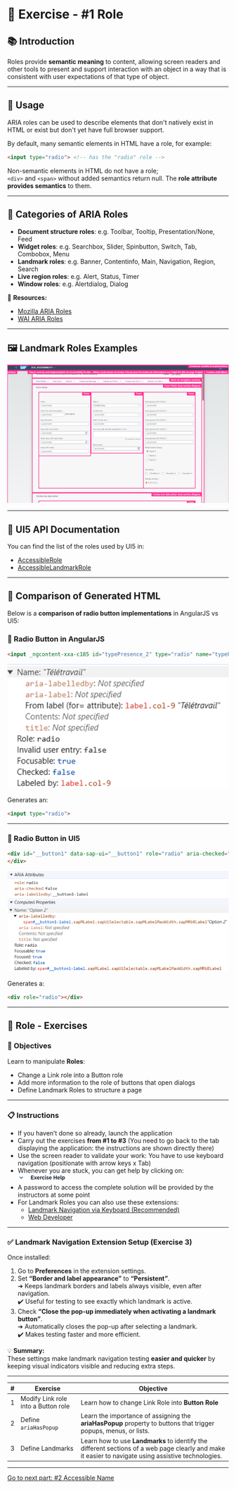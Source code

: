 
# 📝 Exercise - #1 Role

## 📚 Introduction

Roles provide **semantic meaning** to content, allowing screen readers and other tools to present and support interaction with an object in a way that is consistent with user expectations of that type of object.

---

## 🔧 Usage

ARIA roles can be used to describe elements that don't natively exist in HTML or exist but don't yet have full browser support.

By default, many semantic elements in HTML have a role, for example:

```html
<input type="radio"> <!-- has the "radio" role -->
```

Non-semantic elements in HTML do not have a role;  
`<div>` and `<span>` without added semantics return null. The **role attribute provides semantics** to them.

---

## 📂 Categories of ARIA Roles

- **Document structure roles**: e.g. Toolbar, Tooltip, Presentation/None, Feed
- **Widget roles**: e.g. Searchbox, Slider, Spinbutton, Switch, Tab, Combobox, Menu
- **Landmark roles**: e.g. Banner, Contentinfo, Main, Navigation, Region, Search
- **Live region roles**: e.g. Alert, Status, Timer
- **Window roles**: e.g. Alertdialog, Dialog

🔗 **Resources:**
- [Mozilla ARIA Roles](https://developer.mozilla.org/en-US/docs/Web/Accessibility/ARIA/Roles)
- [WAI ARIA Roles](https://www.w3.org/WAI/ARIA/apg/practices/)

---

## 🖼️ Landmark Roles Examples

![Landmark Roles Example](./images/landmark_roles_example.png)

---

## 📖 UI5 API Documentation

You can find the list of the roles used by UI5 in:

- [AccessibleRole](https://sapui5.hana.ondemand.com/1.108.39/#/api/sap.ui.core.AccessibleRole%23properties)
- [AccessibleLandmarkRole](https://sapui5.hana.ondemand.com/1.108.39/#/api/sap.ui.core.AccessibleLandmarkRole)

---

## 🔬 Comparison of Generated HTML

Below is a **comparison of radio button implementations** in AngularJS vs UI5:

### 🔹 Radio Button in AngularJS

```html
<input _ngcontent-xxa-c185 id="typePresence_2" type="radio" name="typePresenceRadio" class="ng-untouched ng-pristine ng-valid">
```
![Radio Button AngularJS](./images/angular_radio_inspector.png)

Generates an:

```html
<input type="radio">
```

---

### 🔹 Radio Button in UI5

```html
<div id="__button1" data-sap-ui="__button1" role="radio" aria-checked="false" aria-labelledby="__button1-label" tabindex="-1" class="sapMRb sapMRbHasLabel"> flex
</div>
```

![Radio Button UI5](./images/ui5_radio_inspector.png)

Generates a:

```html
<div role="radio"></div>
```

---

## 📝 Role - Exercises

### 🎯 Objectives

Learn to manipulate **Roles**:

- Change a Link role into a Button role
- Add more information to the role of buttons that open dialogs
- Define Landmark Roles to structure a page

---

### 📋 Instructions
- If you haven’t done so already, launch the application
- Carry out the exercises **from #1 to #3** (You need to go back to the tab displaying the application: the instructions are shown directly there)
- Use the screen reader to validate your work: You have to use keyboard navigation (positionate with arrow keys x Tab)
- Whenever you are stuck, you can get help by clicking on:
![Exercise Help](./images/exercise_help.png)
- A password to access the complete solution will be provided by the instructors at some point
- For Landmark Roles you can also use these extensions:
  - [Landmark Navigation via Keyboard (Recommended)](https://chromewebstore.google.com/detail/landmark-navigation-via-k/ddpokpbjopmeeiiolheejjpkonlkklgp)
  - [Web Developer](https://chromewebstore.google.com/detail/web-developer/bfbameneiokkgbdmiekhjnmfkcnldhhm)

---
 
  ### ✅ Landmark Navigation Extension Setup (Exercise 3)

Once installed:

1. Go to **Preferences** in the extension settings.
2. Set **“Border and label appearance”** to **“Persistent”**.  
➔ Keeps landmark borders and labels always visible, even after navigation.  
✔️ Useful for testing to see exactly which landmark is active.
3. Check **“Close the pop-up immediately when activating a landmark button”**.  
➔ Automatically closes the pop-up after selecting a landmark.  
✔️ Makes testing faster and more efficient.

💡 **Summary:**  
These settings make landmark navigation testing **easier and quicker** by keeping visual indicators visible and reducing extra steps.

---

| # | Exercise | Objective |
|---|----------|-----------|
| 1 | Modify Link role into a Button role | Learn how to change Link Role into **Button Role** |
| 2 | Define `ariaHasPopup` | Learn the importance of assigning the **ariaHasPopup** property to buttons that trigger popups, menus, or lists. |
| 3 | Define Landmarks | Learn how to use **Landmarks** to identify the different sections of a web page clearly and make it easier to navigate using assistive technologies. |

---

[Go to next part: #2 Accessible Name](accessible_name.md)
